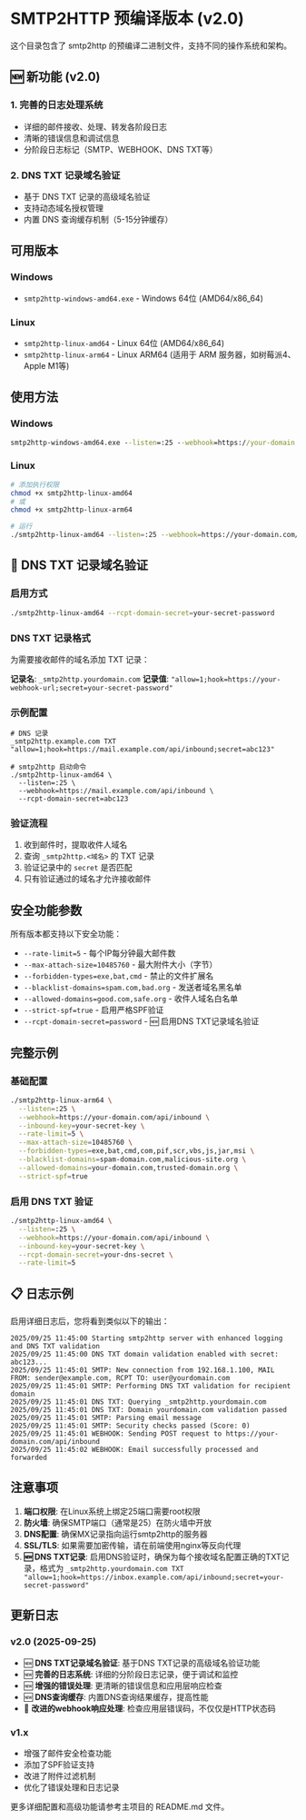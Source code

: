 # SMTP2HTTP 预编译版本 (v2.0)

这个目录包含了 smtp2http 的预编译二进制文件，支持不同的操作系统和架构。

## 🆕 新功能 (v2.0)

### 1. 完善的日志处理系统
- 详细的邮件接收、处理、转发各阶段日志
- 清晰的错误信息和调试信息
- 分阶段日志标记（SMTP、WEBHOOK、DNS TXT等）

### 2. DNS TXT 记录域名验证
- 基于 DNS TXT 记录的高级域名验证
- 支持动态域名授权管理
- 内置 DNS 查询缓存机制（5-15分钟缓存）

## 可用版本

### Windows
- `smtp2http-windows-amd64.exe` - Windows 64位 (AMD64/x86_64)

### Linux
- `smtp2http-linux-amd64` - Linux 64位 (AMD64/x86_64)
- `smtp2http-linux-arm64` - Linux ARM64 (适用于 ARM 服务器，如树莓派4、Apple M1等)

## 使用方法

### Windows
```cmd
smtp2http-windows-amd64.exe --listen=:25 --webhook=https://your-domain.com/api/inbound --inbound-key=your-secret-key
```

### Linux
```bash
# 添加执行权限
chmod +x smtp2http-linux-amd64
# 或
chmod +x smtp2http-linux-arm64

# 运行
./smtp2http-linux-amd64 --listen=:25 --webhook=https://your-domain.com/api/inbound --inbound-key=your-secret-key
```

## 🔐 DNS TXT 记录域名验证

### 启用方式
```bash
./smtp2http-linux-amd64 --rcpt-domain-secret=your-secret-password
```

### DNS TXT 记录格式
为需要接收邮件的域名添加 TXT 记录：

**记录名**: `_smtp2http.yourdomain.com`
**记录值**: `"allow=1;hook=https://your-webhook-url;secret=your-secret-password"`

### 示例配置
```
# DNS 记录
_smtp2http.example.com TXT "allow=1;hook=https://mail.example.com/api/inbound;secret=abc123"

# smtp2http 启动命令
./smtp2http-linux-amd64 \
  --listen=:25 \
  --webhook=https://mail.example.com/api/inbound \
  --rcpt-domain-secret=abc123
```

### 验证流程
1. 收到邮件时，提取收件人域名
2. 查询 `_smtp2http.<域名>` 的 TXT 记录
3. 验证记录中的 `secret` 是否匹配
4. 只有验证通过的域名才允许接收邮件

## 安全功能参数

所有版本都支持以下安全功能：

- `--rate-limit=5` - 每个IP每分钟最大邮件数
- `--max-attach-size=10485760` - 最大附件大小（字节）
- `--forbidden-types=exe,bat,cmd` - 禁止的文件扩展名
- `--blacklist-domains=spam.com,bad.org` - 发送者域名黑名单
- `--allowed-domains=good.com,safe.org` - 收件人域名白名单
- `--strict-spf=true` - 启用严格SPF验证
- `--rcpt-domain-secret=password` - 🆕 启用DNS TXT记录域名验证

## 完整示例

### 基础配置
```bash
./smtp2http-linux-arm64 \
  --listen=:25 \
  --webhook=https://your-domain.com/api/inbound \
  --inbound-key=your-secret-key \
  --rate-limit=5 \
  --max-attach-size=10485760 \
  --forbidden-types=exe,bat,cmd,com,pif,scr,vbs,js,jar,msi \
  --blacklist-domains=spam-domain.com,malicious-site.org \
  --allowed-domains=your-domain.com,trusted-domain.org \
  --strict-spf=true
```

### 启用 DNS TXT 验证
```bash
./smtp2http-linux-amd64 \
  --listen=:25 \
  --webhook=https://your-domain.com/api/inbound \
  --inbound-key=your-secret-key \
  --rcpt-domain-secret=your-dns-secret \
  --rate-limit=5
```

## 📋 日志示例

启用详细日志后，您将看到类似以下的输出：
```
2025/09/25 11:45:00 Starting smtp2http server with enhanced logging and DNS TXT validation
2025/09/25 11:45:00 DNS TXT domain validation enabled with secret: abc123...
2025/09/25 11:45:01 SMTP: New connection from 192.168.1.100, MAIL FROM: sender@example.com, RCPT TO: user@yourdomain.com
2025/09/25 11:45:01 SMTP: Performing DNS TXT validation for recipient domain
2025/09/25 11:45:01 DNS TXT: Querying _smtp2http.yourdomain.com
2025/09/25 11:45:01 DNS TXT: Domain yourdomain.com validation passed
2025/09/25 11:45:01 SMTP: Parsing email message
2025/09/25 11:45:01 SMTP: Security checks passed (Score: 0)
2025/09/25 11:45:01 WEBHOOK: Sending POST request to https://your-domain.com/api/inbound
2025/09/25 11:45:02 WEBHOOK: Email successfully processed and forwarded
```

## 注意事项

1. **端口权限**: 在Linux系统上绑定25端口需要root权限
2. **防火墙**: 确保SMTP端口（通常是25）在防火墙中开放
3. **DNS配置**: 确保MX记录指向运行smtp2http的服务器
4. **SSL/TLS**: 如果需要加密传输，请在前端使用nginx等反向代理
5. **🆕 DNS TXT记录**: 启用DNS验证时，确保为每个接收域名配置正确的TXT记录，格式为 `_smtp2http.yourdomain.com TXT "allow=1;hook=https://inbox.example.com/api/inbound;secret=your-secret-password"`

## 更新日志

### v2.0 (2025-09-25)
- 🆕 **DNS TXT记录域名验证**: 基于DNS TXT记录的高级域名验证功能
- 🆕 **完善的日志系统**: 详细的分阶段日志记录，便于调试和监控
- 🆕 **增强的错误处理**: 更清晰的错误信息和应用层响应检查
- 🆕 **DNS查询缓存**: 内置DNS查询结果缓存，提高性能
- 🔧 **改进的webhook响应处理**: 检查应用层错误码，不仅仅是HTTP状态码

### v1.x
- 增强了邮件安全检查功能
- 添加了SPF验证支持
- 改进了附件过滤机制
- 优化了错误处理和日志记录

更多详细配置和高级功能请参考主项目的 README.md 文件。
